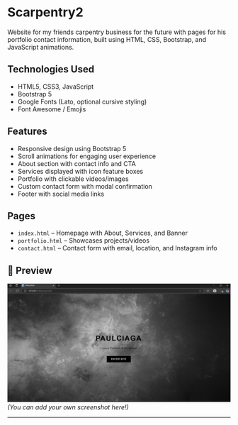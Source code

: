 # Scarpentry2
Website for my friends carpentry business for the future with pages for his portfolio contact information, built using HTML, CSS, Bootstrap, and JavaScript animations.


## Technologies Used

- HTML5, CSS3, JavaScript
- Bootstrap 5
- Google Fonts (Lato, optional cursive styling)
- Font Awesome / Emojis


## Features

- Responsive design using Bootstrap 5
- Scroll animations for engaging user experience
- About section with contact info and CTA
- Services displayed with icon feature boxes
- Portfolio with clickable videos/images
- Custom contact form with modal confirmation
- Footer with social media links

## Pages

- `index.html` – Homepage with About, Services, and Banner
- `portfolio.html` – Showcases projects/videos
- `contact.html` – Contact form with email, location, and Instagram info

## 📸 Preview

![Image alt](https://github.com/paulcodes777/Paulciaga/blob/86cdab6a4be3c1c9905da1a7a68a2c882a1c7edd/Screenshot%202025-05-14%20121645.png)
*(You can add your own screenshot here!)*





---

